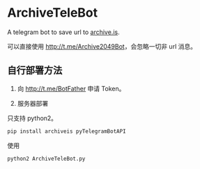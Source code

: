 # ArchiveTeleBot
A telegram bot to save url to [archive.is](https://archive.is/).

可以直接使用 <http://t.me/Archive2049Bot>，会忽略一切非 url 消息。

## 自行部署方法

1. 向 <http://t.me/BotFather> 申请 Token。

2. 服务器部署

只支持 python2。

```bash
pip install archiveis pyTelegramBotAPI
```

使用

```python
python2 ArchiveTeleBot.py
```
